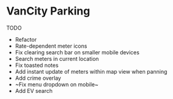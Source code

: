 # VanCity Parking

TODO

- Refactor
- Rate-dependent meter icons
- Fix clearing search bar on smaller mobile devices
- Search meters in current location
- Fix toasted notes
- Add instant update of meters within map view when panning
- Add crime overlay
- ~Fix menu dropdown on mobile~
- Add EV search

